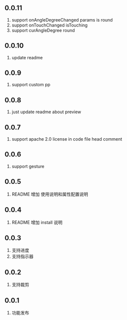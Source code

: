 ## 0.0.11

1. support onAngleDegreeChanged params is round
2. support onTouchChanged isTouching
3. support curAngleDegree round

## 0.0.10

1. update readme

## 0.0.9

1. support custom pp

## 0.0.8

1. just update readme about preview

## 0.0.7

1. support apache 2.0 license in code file head comment

## 0.0.6

1. support gesture

## 0.0.5

1. README 增加 使用说明和属性配置说明

## 0.0.4

1. README 增加 install 说明

## 0.0.3

1. 支持进度
2. 支持指示器

## 0.0.2

1. 支持裁剪

## 0.0.1

1. 功能发布